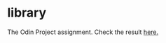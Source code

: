 # library

The Odin Project assignment. Check the result [here.](https://dzianispilipuk.github.io/library/)
